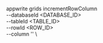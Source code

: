 appwrite grids incrementRowColumn \
        --databaseId <DATABASE_ID> \
        --tableId <TABLE_ID> \
        --rowId <ROW_ID> \
        --column '' \


